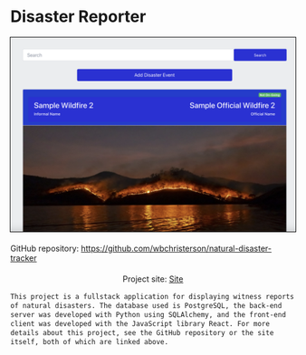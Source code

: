 # Disaster Reporter

<div style="display: flex; flex-direction: column; align-items: center">
    <img alt="A sample screenshot of the site, including a listed disaster." width="600" src="/assets/Disaster-Reporter-imgs/usage-page.png" style="border: 1px solid #000000;">
    <div style="margin-top: 20px">
        GitHub repository: <a target="\_blank" href="https://github.com/wbchristerson/natural-disaster-tracker">https://github.com/wbchristerson/natural-disaster-tracker</a>
    </div>
    <div style="margin-top: 20px">
        Project site: <a target="\_blank" href="https://sample-will.herokuapp.com/#/dashboard">Site</a>
    </div>

    This project is a fullstack application for displaying witness reports of natural disasters. The database used is PostgreSQL, the back-end server was developed with Python using SQLAlchemy, and the front-end client was developed with the JavaScript library React. For more details about this project, see the GitHub repository or the site itself, both of which are linked above.
</div>